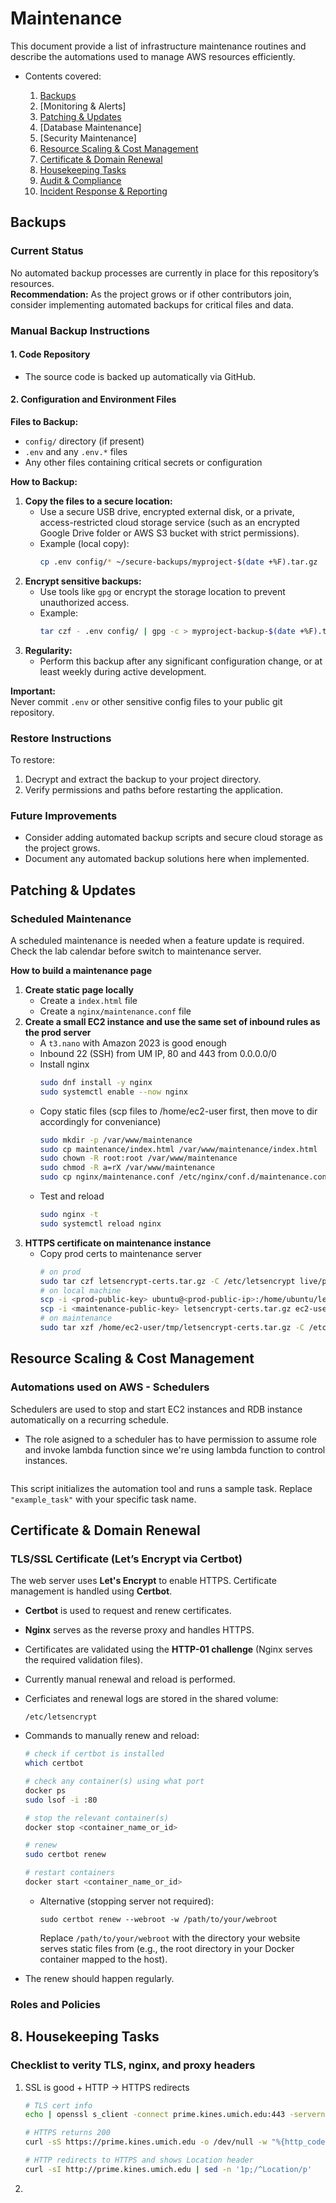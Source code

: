 # Maintenance
This document provide a list of infrastructure maintenance routines and describe the automations used to manage AWS resources efficiently.

- Contents covered:

    1. [Backups](#backups)
    2. [Monitoring & Alerts]
    3. [Patching & Updates](#patching--updates)
    4. [Database Maintenance]
    5. [Security Maintenance]
    6. [Resource Scaling & Cost Management](#)
    7. [Certificate & Domain Renewal](#certificate--domain-renewal)
    8. [Housekeeping Tasks](#)
    9. [Audit & Compliance](#)
    10. [Incident Response & Reporting](#)


## Backups

### Current Status
No automated backup processes are currently in place for this repository’s resources.  
**Recommendation:** As the project grows or if other contributors join, consider implementing automated backups for critical files and data.

### Manual Backup Instructions

#### 1. Code Repository
- The source code is backed up automatically via GitHub.

#### 2. Configuration and Environment Files

**Files to Backup:**
- `config/` directory (if present)
- `.env` and any `.env.*` files
- Any other files containing critical secrets or configuration

**How to Backup:**
1. **Copy the files to a secure location:**  
   - Use a secure USB drive, encrypted external disk, or a private, access-restricted cloud storage service (such as an encrypted Google Drive folder or AWS S3 bucket with strict permissions).
   - Example (local copy):  
     ```sh
     cp .env config/* ~/secure-backups/myproject-$(date +%F).tar.gz
     ```
2. **Encrypt sensitive backups:**  
   - Use tools like `gpg` or encrypt the storage location to prevent unauthorized access.
   - Example:  
     ```sh
     tar czf - .env config/ | gpg -c > myproject-backup-$(date +%F).tar.gz.gpg
     ```
3. **Regularity:**  
   - Perform this backup after any significant configuration change, or at least weekly during active development.

**Important:**  
Never commit `.env` or other sensitive config files to your public git repository.

### Restore Instructions

To restore:
1. Decrypt and extract the backup to your project directory.
2. Verify permissions and paths before restarting the application.

### Future Improvements

- Consider adding automated backup scripts and secure cloud storage as the project grows.
- Document any automated backup solutions here when implemented.





## Patching & Updates
### Scheduled Maintenance

A scheduled maintenance is needed when a feature update is required. Check the lab calendar before switch to maintenance server.

**How to build a maintenance page**
1. **Create static page locally**
    - Create a `index.html` file
    - Create a `nginx/maintenance.conf` file
2. **Create a small EC2 instance and use the same set of inbound rules as the prod server**
    - A `t3.nano` with Amazon 2023 is good enough
    - Inbound 22 (SSH) from UM IP, 80 and 443 from 0.0.0.0/0
    - Install nginx
        ```sh
        sudo dnf install -y nginx
        sudo systemctl enable --now nginx
        ```
    - Copy static files (scp files to /home/ec2-user first, then move to dir accordingly for conveniance)
        ```sh
        sudo mkdir -p /var/www/maintenance
        sudo cp maintenance/index.html /var/www/maintenance/index.html
        sudo chown -R root:root /var/www/maintenance
        sudo chmod -R a=rX /var/www/maintenance
        sudo cp nginx/maintenance.conf /etc/nginx/conf.d/maintenance.conf
        ```
    - Test and reload
        ```sh
        sudo nginx -t
        sudo systemctl reload nginx
        ```
3. **HTTPS certificate on maintenance instance**
    - Copy prod certs to maintenance server
        ```sh
        # on prod 
        sudo tar czf letsencrypt-certs.tar.gz -C /etc/letsencrypt live/prime.kines.umich.edu archive/prime.kines.umich.edu renewal/prime.kines.umich.edu.conf
        # on local machine
        scp -i <prod-public-key> ubuntu@<prod-public-ip>:/home/ubuntu/letsencrypt-certs.tar.gz . 
        scp -i <maintenance-public-key> letsencrypt-certs.tar.gz ec2-user@<maintenance-public-ip>:/home/ec2-user/tmp/letsencrypt-certs.tar.gz          
        # on maintenance
        sudo tar xzf /home/ec2-user/tmp/letsencrypt-certs.tar.gz -C /etc/letsencrypt
        ```








## Resource Scaling & Cost Management
### Automations used on AWS - Schedulers

Schedulers are used to stop and start EC2 instances and RDB instance automatically on a recurring schedule.

- The role asigned to a scheduler has to have permission to assume role and invoke lambda function since we're using lambda function to control instances.

```json

```

This script initializes the automation tool and runs a sample task. Replace `"example_task"` with your specific task name.






## Certificate & Domain Renewal
### TLS/SSL Certificate (Let’s Encrypt via Certbot)

The web server uses **Let's Encrypt** to enable HTTPS. Certificate management is handled using **Certbot**.

- **Certbot** is used to request and renew certificates.
- **Nginx** serves as the reverse proxy and handles HTTPS.
- Certificates are validated using the **HTTP-01 challenge** (Nginx serves the required validation files).
- Currently manual renewal and reload is performed.
- Cerficiates and renewal logs are stored in the shared volume:
    ```
    /etc/letsencrypt
    ```
- Commands to manually renew and reload:
    ```bash
    # check if certbot is installed
    which certbot

    # check any container(s) using what port
    docker ps
    sudo lsof -i :80

    # stop the relevant container(s)
    docker stop <container_name_or_id>

    # renew
    sudo certbot renew

    # restart containers
    docker start <container_name_or_id>
    ```
    - Alternative (stopping server not required):
        ```
        sudo certbot renew --webroot -w /path/to/your/webroot
        ```

        Replace `/path/to/your/webroot` with the directory your website serves static files from (e.g., the root directory in your Docker container mapped to the host).

- The renew should happen regularly.


### Roles and Policies


## 8. Housekeeping Tasks
 
### Checklist to verity TLS, nginx, and proxy headers
1. SSL is good + HTTP -> HTTPS redirects
    ```sh
    # TLS cert info
    echo | openssl s_client -connect prime.kines.umich.edu:443 -servername prime.kines.umich.edu 2>/dev/null | openssl x509 -noout -subject -issuer -dates

    # HTTPS returns 200
    curl -sS https://prime.kines.umich.edu -o /dev/null -w "%{http_code}\n"

    # HTTP redirects to HTTPS and shows Location header
    curl -sI http://prime.kines.umich.edu | sed -n '1p;/^Location/p'
    ```
2. 




## 